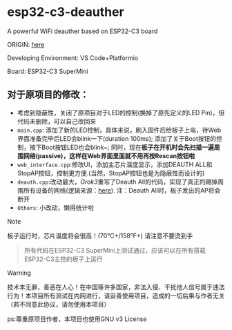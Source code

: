 # esp32-c3-deauther
A powerful WiFi deauther based on ESP32-C3 board

ORIGIN: [here](https://github.com/wolfyy59/esp32c3-deauther)

Developing Environment: VS Code+Platformio

Board: ESP32-C3 SuperMini

## 对于原项目的修改：
* 考虑到隐蔽性，关闭了原项目对于LED的控制(换掉了原先定义的LED Pin)，但代码未删除，可以自己改回来
* `main.cpp`: 添加了新的LED控制，具体来说，刷入固件后给板子上电，待Web界面准备完毕后LED会blink一下(duration 100ms); 添加了关于Boot按钮的控制，按下Boot按钮LED也会blink~; 同时，现在**板子在开机时会先扫描一遍周围网络(passive)，这样在Web界面里面就不用再按Rescan按钮啦**
* `web_interface.cpp`:修改UI，添加主芯片温度显示，添加DEAUTH ALL和StopAP按钮，控制更方便.(当然，StopAP按钮也是为隐蔽性而设计的)
* `deauth.cpp`:改动最大，*Grok3*重写了Deauth All的代码，实现了真正的踢掉周围所有设备的网络(逻辑来源：[here](https://github.com/zRCrackiiN/DeauthKeychain)). 注：Deauth All时，板子发出的AP将会断开
* `Others`: 小改动，懒得统计啦

> [!NOTE]
> 板子运行时，芯片温度将会很高！(70°C+/158°F+) 请注意不要烫到手

> 所有代码在ESP32-C3 SuperMini上测试通过，应该可以在所有搭载ESP32-C3主控的板子上运行

> [!WARNING]
> 技术本无罪，善恶在人心！在中国等许多国家，非法入侵、干扰他人信号属于违法行为！本项目所有测试在内网进行，请妥善使用项目，造成的一切后果与作者无关（若不同意此协议，请勿使用本项目）

ps:尊重原项目作者，本项目也使用GNU v3 License
